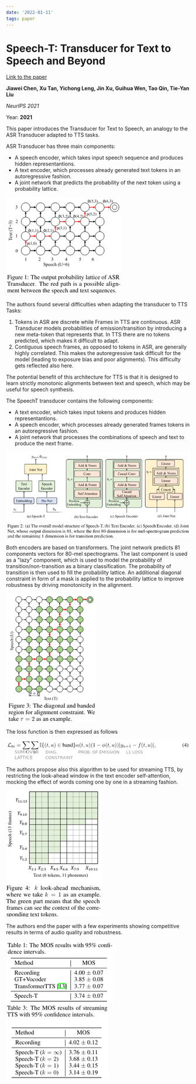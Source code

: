 ```yaml
---
date: '2022-01-11'
tags: paper
---
```

# Speech-T: Transducer for Text to Speech and Beyond

[Link to the paper](https://proceedings.neurips.cc/paper/2021/hash/344ef5151be171062f42f03e69663ecf-Abstract.html)

**Jiawei Chen, Xu Tan, Yichong Leng, Jin Xu, Guihua Wen, Tao Qin, Tie-Yan Liu**

*NeurIPS 2021*

Year: **2021**

This paper introduces the Transducer for Text to Speech, an analogy to the ASR Transducer adapted to TTS tasks.

ASR Transducer has three main components:
- A speech encoder, which takes input speech sequence and produces hidden representantions.
- A text encoder, which processes already generated text tokens in an autoregressive fashion.
- A joint network that predicts the probability of the next token using a probability lattice.

![](assets/chen2021/prob_lattice.png)

The authors found several difficulties when adapting the transducer to TTS Tasks:
1. Tokens in ASR are discrete while Frames in TTS are continuous. ASR Transducer models probabilities of emission/transition by introducing a new meta-token that represents that. In TTS there are no tokens predicted, which makes it difficult to adapt.
2. Contiguous speech frames, as opposed to tokens in ASR, are generally highly correlated. This makes the autoregressive task difficult for the model (leading to exposure bias and poor alignments). This difficulty gets reflected also here.

The potential benefit of this architecture for TTS is that it is designed to learn strictly monotonic alignments between text and speech, which may be useful for speech synthesis.

The SpeechT transducer contains the following components:
- A text encoder, which takes input tokens and produces hidden representantions.
- A speech encoder, which processes already generated frames tokens in an autoregressive fashion.
- A joint network that processes the combinations of speech and text to produce the next frame.

![](assets/chen2021/architecture.png)

Both encoders are based on transformers. The joint network predicts 81 components vectors for 80-mel spectrograms. The last component is used as a "lazy" component, which is used to model the probability of transition/non-transition as a binary classification. The probability of transition is then used to fill the probability lattice. An additional diagonal constraint in form of a mask is applied to the probability lattice to improve robustness by driving monotonicity in the alignment.

![](assets/chen2021/diag_constraint.png)

The loss function is then expressed as follows

![](assets/chen2021/loss.png)


The authors propose also this algorithm to be used for streaming TTS, by restricting the look-ahead window in the text encoder self-attention, mocking the effect of words coming one by one in a streaming fashion.

![](assets/chen2021/streaming.png)


The authors end the paper with a few experiments showing competitive results in terms of audio quality and robustness.

![](assets/chen2021/mos_quality.png)
![](assets/chen2021/mos_robustness.png)
